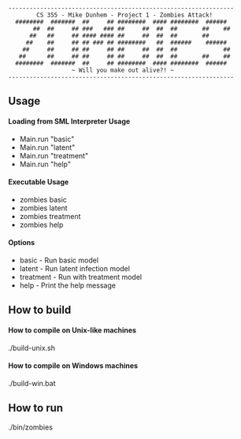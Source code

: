 ```
----------------------------------------------------------------
        CS 355 - Mike Dunhem - Project 1 - Zombies Attack!
  ########  #######  ##     ## ########  #### ########  ######
       ##  ##     ## ###   ### ##     ##  ##  ##       ##    ##
      ##   ##     ## #### #### ##     ##  ##  ##       ##
     ##    ##     ## ## ### ## ########   ##  ######    ######
    ##     ##     ## ##     ## ##     ##  ##  ##             ##
   ##      ##     ## ##     ## ##     ##  ##  ##       ##    ##
  ########  #######  ##     ## ########  #### ########  ######
                  ~ Will you make out alive?! ~
----------------------------------------------------------------
```

## Usage

#### Loading from SML Interpreter Usage
- Main.run "basic"
- Main.run "latent"
- Main.run "treatment"
- Main.run "help"       

#### Executable Usage
- zombies basic
- zombies latent
- zombies treatment
- zombies help

#### Options
- basic       -     Run basic model
- latent      -     Run latent infection model
- treatment   -     Run with treatment model
- help        -     Print the help message


## How to build

#### How to compile on Unix-like machines
./build-unix.sh

#### How to compile on Windows machines
./build-win.bat

## How to run
./bin/zombies <option>
